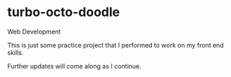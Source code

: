 # turbo-octo-doodle
Web Development


This is just some practice project that I performed to work on my front end skills.

Further updates will come along as I continue. 
